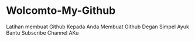 # Wolcomto-My-Github
Latihan membuat Github Kepada Anda
Membuat Github Degan Simpel 
Ayuk Bantu Subscribe Channel AKu 
